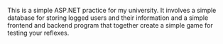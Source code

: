This is a simple ASP.NET practice for my university. It involves a simple database for storing logged users and their information and a simple frontend and backend program that together create a simple game for testing your reflexes. 
